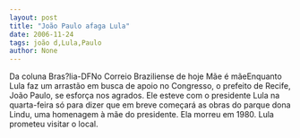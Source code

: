```yaml
---
layout: post
title: "João Paulo afaga Lula"
date: 2006-11-24
tags: joão d,Lula,Paulo
author: None
---
```

Da coluna Bras?lia-DFNo Correio Braziliense de hoje
Mãe é mãeEnquanto Lula faz um arrastão em busca de apoio no Congresso, o prefeito de Recife, João Paulo, se esforça nos agrados. Ele esteve com o presidente Lula na quarta-feira só para dizer que em breve começará as obras do parque dona Lindu, uma homenagem à mãe do presidente. Ela morreu em 1980. Lula prometeu visitar o local.  